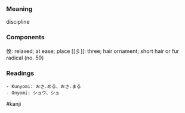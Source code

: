 ### Meaning

discipline

### Components

攸: relaxed; at ease; place [[彡]]: three; hair ornament; short hair or fur radical (no. 59)

### Readings

```
- Kunyomi: おさ.める、おさ.まる
- Onyomi: シュウ、シュ
```

#kanji